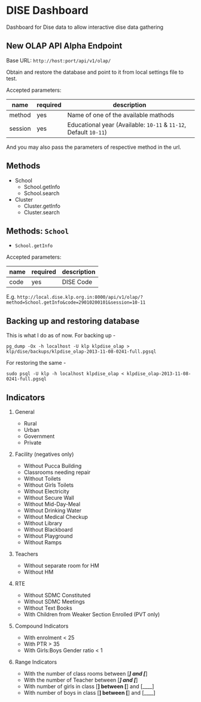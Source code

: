 DISE Dashboard
===============

Dashboard for Dise data to allow interactive dise data gathering

New OLAP API Alpha Endpoint
---
Base URL: `http://host:port/api/v1/olap/`

Obtain and restore the database and point to it from local settings file to test.

Accepted parameters:

| name   | required |  description                    |
| ------ | ---------| ------------                    |
| method | yes | Name of one of the available mathods  |
| session | yes | Educational year (Available: `10-11` & `11-12`, Default `10-11`)  |

And you may also pass the parameters of respective method in the url.

Methods
---
 - School
    - School.getInfo
    - School.search
 - Cluster
    - Cluster.getInfo
    - Cluster.search

Methods: `School`
---
 - `School.getInfo`

Accepted parameters:

| name   | required |  description                    |
| ------ | ---------| ------------                    |
| code   | yes | DISE Code |

E.g. `http://local.dise.klp.org.in:8000/api/v1/olap/?method=School.getInfo&code=29010200101&session=10-11`


Backing up and restoring database
---
This is what I do as of now. For backing up -

    pg_dump -Ox -h localhost -U klp klpdise_olap > klp/dise/backups/klpdise_olap-2013-11-08-0241-full.pgsql

For restoring the same -

    sudo psql -U klp -h localhost klpdise_olap < klpdise_olap-2013-11-08-0241-full.pgsql

Indicators
---

1. General
    - Rural
    - Urban
    - Government
    - Private

2. Facility (negatives only)
    - Without Pucca Building
    - Classrooms needing repair
    - Without Toilets
    - Without Girls Toilets
    - Without Electricity
    - Without Secure Wall
    - Without Mid-Day-Meal
    - Without Drinking Water
    - Without Medical Checkup
    - Without Library
    - Without Blackboard
    - Without Playground
    - Without Ramps

3. Teachers
    - Without separate room for HM
    - Without HM

4. RTE
    - Without SDMC Constituted
    - Without SDMC Meetings
    - Without Text Books
    - With Children from Weaker Section Enrolled (PVT only)

5. Compound Indicators
    - With enrolment < 25
    - With PTR > 35
    - With Girls:Boys Gender ratio < 1

6. Range Indicators
    - With the number of class rooms between [___] and [___]
    - With the number of Teacher between [___] and [___]
    - With number of girls in class [____] between [____] and [____]
    - With number of boys in class [____] between [____] and [____]